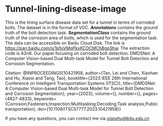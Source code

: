 # Tunnel-lining-disease-image
This is the lining surface disease data set for a tunnel in terms of corroded bolts.
The dataset is in the format of VOC. 
***Annotations*** contains the ground truth of the bolt detection task. 
***SegmentationClass*** contains the ground truth of the corrosion area of bolts, which is used for the segmentation task.
The data can be accessible on Baidu Cloud Disk. The link is https://pan.baidu.com/s/1pfuVMqPkxKCOCMChBgoShw. The extraction code is A2n8.
Our paper focusing on corroded bolt detection: DMDSNet: A Computer Vision-based Dual Multi-task Model for Tunnel Bolt Detection and Corrosion Segmentation. 

Citation: @INPROCEEDINGS{10421958,
  author={Tan, Lei and Chen, Xiaohan and Hu, Xiaoxi and Tang, Tao},
  booktitle={2023 IEEE 26th International Conference on Intelligent Transportation Systems (ITSC)}, 
  title={DMDSNet: A Computer Vision-based Dual Multi-task Model for Tunnel Bolt Detection and Corrosion Segmentation}, 
  year={2023},
  volume={},
  number={},
  pages={4827-4833},
  keywords={Corrosion;Fasteners;Inspection;Multitasking;Decoding;Task analysis;Public transportation},
  doi={10.1109/ITSC57777.2023.10421958}}

If you have any questions, you can contact me via *xiaoxhu@bjtu.edu.cn*
